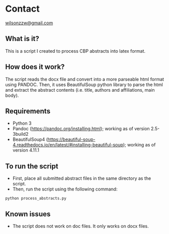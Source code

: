 # Contact
wilsonzzw@gmail.com

## What is it?
This is a script I created to process CBP abstracts into latex format.

## How does it work?

The script reads the docx file and convert into a more parseable html format using PANDOC.
Then, it uses BeautifulSoup python library to parse the html and extract the abstract contents (i.e. title, authors and affiliations, main body).

## Requirements

- Python 3
- Pandoc (https://pandoc.org/installing.html); working as of version 2.5-3build2
- BeautifulSoup4 (https://beautiful-soup-4.readthedocs.io/en/latest/#installing-beautiful-soup); working as of version 4.11.1

## To run the script

- First, place all submitted abstract files in the same directory as the script.
- Then, run the script using the following command:
```
python process_abstracts.py
```

## Known issues

- The script does not work on doc files. It only works on docx files.